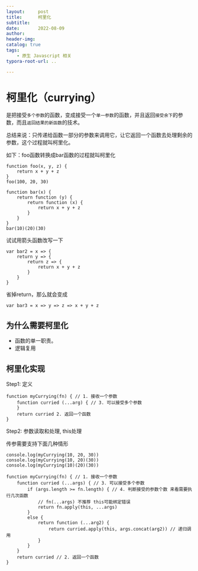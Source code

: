 ```yaml
---
layout:     post
title:      柯里化
subtitle:  
date:       2022-08-09
author:     
header-img: 
catalog: true
tags:
    - 原生 Javascript 相关
typora-root-url: ..

---
```


# 柯里化（currying）

是把接受`多个参数`的函数，变成接受一个`单一参数`的函数，并且返回`接受余下`的参数，而且`返回结果的新函数`的技术。

总结来说：只传递给函数一部分的参数来调用它，让它返回一个函数去处理剩余的参数，这个过程就叫柯里化。

如下：foo函数转换成bar函数的过程就叫柯里化

```
function foo(x, y, z) {
	return x + y + z
}
foo(100, 20, 30)

function bar(x) {
	return function (y) {
		return function (x) {
			return x + y + z
		}
	}
}
bar(10)(20)(30)
```

试试用箭头函数改写一下

```
var bar2 = x => {
	return y => {
		return z => {
			return x + y + z
		}
	}
}
```

省掉return，那么就会变成

```
var bar3 = x => y => z => x + y + z
```

## 为什么需要柯里化

- 函数的单一职责。
- 逻辑复用

## 柯里化实现

Step1: 定义

```
function myCurrying(fn) { // 1. 接收一个参数
	function curried (...arg) { // 3. 可以接受多个参数
	}
	return curried 2. 返回一个函数
}
```

Step2: 参数读取和处理, this处理

传参需要支持下面几种情形

```
console.log(myCurrying(10, 20, 30))
console.log(myCurrying(10, 20)(30))
console.log(myCurrying(10)(20)(30))
```

```
function myCurrying(fn) { // 1. 接收一个参数
	function curried (...args) { // 3. 可以接受多个参数
		if (args.length >= fn.length) { // 4. 判断接受的参数个数 来看需要执行几次函数
			// fn(...args) 不推荐 this可能绑定错误
			return fn.apply(this, ...args)
		}
		else {
			return function (...arg2) {
				return curried.apply(this, args.concat(arg2)) // 递归调用
			}
		}
	}
	return curried // 2. 返回一个函数
}
```

